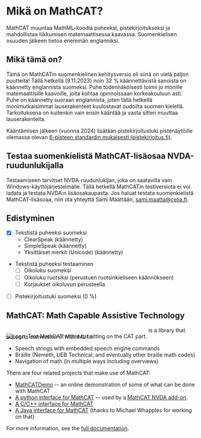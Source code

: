 <div lang="fi">

# Mikä on <span lang="en">MathCAT</span>?

<span lang="en">MathCAT</span> muuntaa MathML-koodia puheeksi, pistekirjoitukseksi ja mahdollistaa liikkumisen matemaattisessa kaavassa. Suomenkielisen osuuden jälkeen tietoa enemmän englanniksi.

## Mikä tämä on?

Tämä on MathCATin suomenkielinen kehitysversio eli siinä on vielä paljon puutteita! Tällä hetkellä (9.11.2023) noin 32 % käännettävistä sanoista on käännetty englannista suomeksi. Puhe todennäköisesti toimii jo monille matemaattisille kaavoille, joita kohtaa opinnoissaan korkeakouluun asti. Puhe on käännetty suoraan englannista, joten tällä hetkellä monimutkaisimmat lauserakenteet kuulostavat oudoilta suomen kielellä. Tarkoituksena on kuitenkin vain ensin kääntää ja vasta sitten muuttaa lauserakenteita.

Kääntämisen jälkeen (vuonna 2024) lisätään pistekirjoitustuki pistenäytöille olemassa olevan [6-pisteen standardin mukaisesti (pistekirjoitus.fi)](https://www.pistekirjoitus.fi/julkaisut/matematiikka-ja-tietotekniikka/).

## Testaa suomenkielistä MathCAT-lisäosaa NVDA-ruudunlukijalla

Testaamiseen tarvitset NVDA-ruudunlukijan, joka on saatavilla vain Windows-käyttöjärjestelmälle. Tällä hetkellä MathCATin testiversiota ei voi ladata ja testata NVDA:n lisäosakaupasta. Jos haluat testata suomenkielistä MathCAT-lisäsoaa, niin ota yhteyttä Sami Määttään, [sami.maatta@celia.fi](mailto:sami.maatta@celia.fi).

<!-- ### Tiedostojen lähettäminen sähköpostitse

Voin lähettää testaamiseen vaadittavat tiedostot sähköpostitse, niin GitHubia ei tarvitse osata käyttää. Lähetä sähköpostia osoitteeseen [sami.maatta@celia.fi](mailto:sami.maatta@celia.fi) otsikolla "MathCAT testaaminen", niin lähetän tiedostot. Noudata sitten ohjeita kohdasta 3 eteenpäin.

### Tiedostojen lataaminen GitHubin kautta

1. Lataa MathCAT-lisäosa NVDA:n lisäosakaupasta ja ota se käyttöön. Voit nyt kuunnella matemaattisia kaavoja englanniksi ja lukea ne myös pistenäytöltä Nemeth- tai UEB-standardilla.
2. Siirry painikkeeseen <code lang="en">code</code>, paina valikko auki ja siirry sen sisällä kohtaan <code lang="en">Download zip</code>.
3. Etsi ladattu tiedosto ja pura se. Avaa purettu kansio.
4. Siirry kansioon <code lang="en">Rules</code> ja kopioi kansio <code lang="en">Languages</code>.
5. Siirry sijaintiin, jonne NVDA lataa lisäosat. Alla ohjeet. Sen pitäisi olla muotoa <code>\AppData\Roaming\nvda\addons\MathCAT\globalPlugins</code>.
   1. Windowsilla sinne pääsee kätevästi painamalla Win-näppäintä ja hakemalla <code>Suorita</code>.
   2. Kirjoita Suorita-ikkunaan <code>%appdata%</code>. Se vie sinut oikeaan sijaintiin, josta löydät nvda-kansion (kirjoitettu pienellä).
   3. Etene siis nvda, addons, MathCAT, globalplugins, MathCAT, Rules. Rules-kansiossa on oma <code>Languages</code> -kansio.
   4. Liitä kansio <code>Languages</code> ja hyväksy tiedostojen korvaaminen. Näin lisäät suomenkielisen osan MathCATiin.
6. Käynnistä NVDA varmuuden vuoksi uudelleen.
7. MathCATin asetuksia voi muuttaa NVDA-näppäin + N, asetukset, ”MathCAT settings”. (Valikko on englanninkielinen.) Voit muuttaa sitä kautta matematiikan luennan suomenkieliseksi.
8. Valitse luentatavaksi <code>ClearSpeak</code>. Se on käännetty. <code>SimpleSpeak</code> on myös suomenkielinen, mutta sen käännökset on tehty automaattisesti eli tulos ei ole kovin hyvä.
9. Voit nyt testata matematiikan kaavojen luentaa eri sivuilla, jos matematiikka on esitetty MathML-koodilla. [Kokeile esimerkiksi tekemääni testisivustoa](https://samimaattacelia.github.io/math-fi.html). Se ei ole kuitenkaan kattava, joten voit kokeilla esimerkiksi Wikipedian matematiikkasivuja. Niissä oleva matematiikka on esitetty MathML-koodilla.

Jos huomaat puutteita luennassa tai käännöksissä, niin voit lähettää palautetta suoraan Sami Määtälle, [sami.maatta@celia.fi](mailto:sami.maatta@celia.fi) tai lisätä GitHubin avulla "issuen". -->

## Edistyminen

- [x] Tekstistä puheeksi suomeksi
  - ClearSpeak (käännetty)
  - SimpleSpeak (käännetty)
  - Yksittäiset merkit (Unicode) (käännetty)
- Tekstistä puheeksi testaaminen
  - [ ] Oikoluku suomeksi
  - [ ] Oikoluku ruotsiksi (perustuen ruotsinkieliseen käännökseen)
  - [ ] Korjaukset oikoluvun perusteella
- [ ] Pistekirjoitustuki suomeksi (0 %)

</div>

## MathCAT: Math Capable Assistive Technology

<img alt="Logo. Text MathCAT with a cat sitting on the CAT part." src="logo.png" style="position: relative; top: 16px; z-index: -1;">
is a library that supports conversion of MathML to:

- Speech strings with embedded speech engine commands
- Braille (Nemeth, UEB Technical, and eventually other braille math codes)
- Navigation of math (in multiple ways including overviews)

There are four related projects that make use of MathCAT:

- [MathCATDemo](https://nsoiffer.github.io/MathCATDemo/) -- an online demonstration of some of what can be done with MathCAT
- [A python interface for MathCAT](https://github.com/NSoiffer/MathCATForPython) -- used by a [MathCAT NVDA add-on](https://addons.nvda-project.org/addons/MathCAT.en.html).
- [A C/C++ interface for MathCAT](https://github.com/NSoiffer/MathCATForC)
- [A Java interface for MathCAT](https://github.com/mwhapples/MathCAT4J) (thanks to Michael Whapples for working on that)

For more information, see the [full documentation](https://nsoiffer.github.io/MathCAT/).

